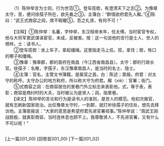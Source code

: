 　　（1）陈仲举言为士则，行为世范①。登车揽辔，有澄清天下之志②。为豫章太守，至，便问徐孺子所在，欲先看之③。主簿白：“群情欲府君先人廨。”④陈曰：“武王式商容之闾，席不暇暖⑤。吾之礼贤，有何不可！”<br/>  
　　【注释】①陈仲举：名蕃，字仲举，东汉桓帝末年，任太傅。当时宦官专权，他与大将军窦武谋诛宦官，未成，反被害。按：这一句说他的言行是士人、世人的榜样。士：读书人。<br/>
　　②登车揽辔：坐上车子，拿起缰绳。这里指走马上任。揽，拿住；辔，牲口的嚼子和缰绳。<br/>
　　③豫章：豫章郡，郡的首府在南昌（今江西省南昌县）。太守：郡的行政长官。徐孺子：名稚，字孺子，东汉豫章南昌人，是当时的名士、隐士。<br/>
　　④主簿：官名，主管文书簿籍，是属官之首。白：陈述；禀报。府君：对太守的称呼。太守办公的地方称府，所以称大守为府君。廨（xiè）：官署；衙门。<br/>
　　⑤式商容之闾：在商容居住的里巷门外立标志来表彰他。式，等于表，表彰；商容是商纣时的大夫，当时被认为是贤人；闾，指里巷。<br/>
　　【译文】陈仲举的言论和行为是读书人的准则，是世人的模范。他初次做官，就有志刷新国家政治。出任豫章太守时，一到郡，就打听徐孺子的住处，想先去拜访他。主簿禀报说：“大家的意思是希望府君先进官署视事。”陈仲举说：“周武王刚战胜殷，就表彰商容，当时连休息也顾不上。我尊敬贤人，不先进官署，又有什么不可以呢！”<br/>
</p>
<br>[上一篇](01_00) [回卷首](01_00) [下一篇](01_02)  
